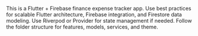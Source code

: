 <!-- Use this file to provide workspace-specific custom instructions to Copilot. For more details, visit https://code.visualstudio.com/docs/copilot/copilot-customization#_use-a-githubcopilotinstructionsmd-file -->

This is a Flutter + Firebase finance expense tracker app. Use best practices for scalable Flutter architecture, Firebase integration, and Firestore data modeling. Use Riverpod or Provider for state management if needed. Follow the folder structure for features, models, services, and theme.
